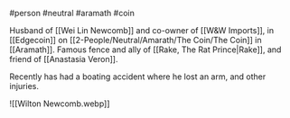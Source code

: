 #person #neutral #aramath #coin

Husband of [[Wei Lin Newcomb]] and co-owner of [[W&W Imports]], in [[Edgecoin]] on [[2-People/Neutral/Amarath/The Coin/The Coin]] in [[Aramath]].  Famous fence and ally of [[Rake, The Rat Prince|Rake]], and friend of [[Anastasia Veron]].

Recently has had a boating accident where he lost an arm, and other injuries.

![[Wilton Newcomb.webp]]